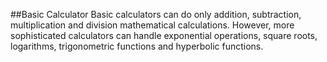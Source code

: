 ##Basic Calculator
Basic calculators can do only addition, subtraction, multiplication and division mathematical calculations. However, more sophisticated calculators can handle exponential operations, square roots, logarithms, trigonometric functions and hyperbolic functions.
